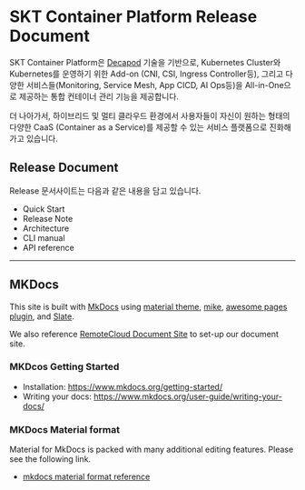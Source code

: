 
# SKT Container Platform Release Document

SKT Container Platform은 [Decapod][decapod] 기술을 기반으로, Kubernetes Cluster와 Kubernetes를 운영하기 위한 Add-on (CNI, CSI, Ingress Controller등), 그리고 다양한 서비스들(Monitoring, Service Mesh, App CICD, AI Ops등)을 All-in-One으로 제공하는 통합 컨테이너 관리 기능을 제공합니다.

더 나아가서, 하이브리드 및 멀티 클라우드 환경에서 사용자들이 자신이 원하는 형태의 다양한 CaaS (Container as a Service)를 제공할 수 있는 서비스 플랫폼으로 진화해가고 있습니다.
## Release Document
Release 문서사이트는 다음과 같은 내용을 담고 있습니다.

- Quick Start
- Release Note
- Architecture
- CLI manual
- API reference

---
## MKDocs
This site is built with [MkDocs][mkdocs] using [material theme][material-theme],  [mike][mike], [awesome pages plugin][awesome-pages-plugin], and [Slate][slate].

We also reference [RemoteCloud Document Site][remotecloud-docs] to set-up our document site.

### MKDcos Getting Started

- Installation: https://www.mkdocs.org/getting-started/
- Writing your docs: https://www.mkdocs.org/user-guide/writing-your-docs/

### MKDocs Material format 

Material for MkDocs is packed with many additional editing features. Please see the following link.

- [mkdocs material format reference](https://squidfunk.github.io/mkdocs-material/reference/)



[mkdocs]: https://github.com/mkdocs/mkdocs
[material-theme]: https://squidfunk.github.io/mkdocs-material/
[mike]: https://github.com/jimporter/mike
[slate]: https://github.com/slatedocs/slate
[awesome-pages-plugin]: https://github.com/lukasgeiter/mkdocs-awesome-pages-plugin
[remotecloud-docs]: https://github.com/RemoteCloud/public-documentation
[decapod]: https://github.com/openinfradev/decapod-docs